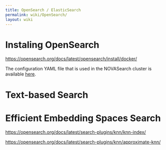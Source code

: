 ```yaml
---
title: OpenSearch / ElasticSearch
permalink: wiki/OpenSearch/
layout: wiki
---
```


Instaling OpenSearch
=============

https://opensearch.org/docs/latest/opensearch/install/docker/

The configuration YAML file that is used in the NOVASearch cluster is available [here](/wiki/tutorials/docker-compose-opensearch.yml).


Text-based Search
=============



Efficient Embedding Spaces Search
=============

https://opensearch.org/docs/latest/search-plugins/knn/knn-index/

https://opensearch.org/docs/latest/search-plugins/knn/approximate-knn/



